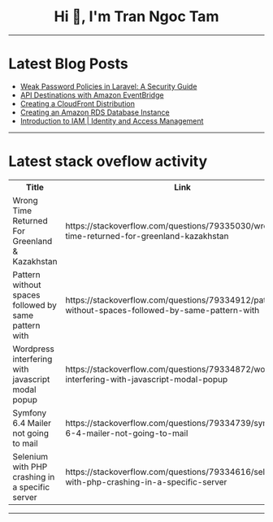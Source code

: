 <h1 align="center">Hi 👋, I'm Tran Ngoc Tam</h1>

---

# Latest Blog Posts 
<!-- BLOG-POST-LIST:START -->
- [Weak Password Policies in Laravel: A Security Guide](https://dev.to/pentest_testing_corp/weak-password-policies-in-laravel-a-security-guide-36i8)
- [API Destinations with Amazon EventBridge](https://dev.to/shreya_sood_cda96baa541c9/api-destinations-with-amazon-eventbridge-3am1)
- [Creating a CloudFront Distribution](https://dev.to/hallomell/creating-a-cloudfront-distribution-4n0m)
- [Creating an Amazon RDS Database Instance](https://dev.to/hallomell/creating-an-amazon-rds-database-instance-eik)
- [Introduction to IAM | Identity and Access Management](https://dev.to/hallomell/introduction-to-iam-identity-and-access-management-4jo2)
<!-- BLOG-POST-LIST:END -->

---

# Latest stack oveflow activity
<table>
  <tr><th>Title</th><th>Link</th></tr>
  <!-- STACKOVERFLOW:START --><tr><td>Wrong Time Returned For Greenland &amp; Kazakhstan</td><td>https://stackoverflow.com/questions/79335030/wrong-time-returned-for-greenland-kazakhstan</td></tr><tr><td>Pattern without spaces followed by same pattern with</td><td>https://stackoverflow.com/questions/79334912/pattern-without-spaces-followed-by-same-pattern-with</td></tr><tr><td>Wordpress interfering with javascript modal popup</td><td>https://stackoverflow.com/questions/79334872/wordpress-interfering-with-javascript-modal-popup</td></tr><tr><td>Symfony 6.4 Mailer not going to mail</td><td>https://stackoverflow.com/questions/79334739/symfony-6-4-mailer-not-going-to-mail</td></tr><tr><td>Selenium with PHP crashing in a specific server</td><td>https://stackoverflow.com/questions/79334616/selenium-with-php-crashing-in-a-specific-server</td></tr><!-- STACKOVERFLOW:END -->
</table>

---


